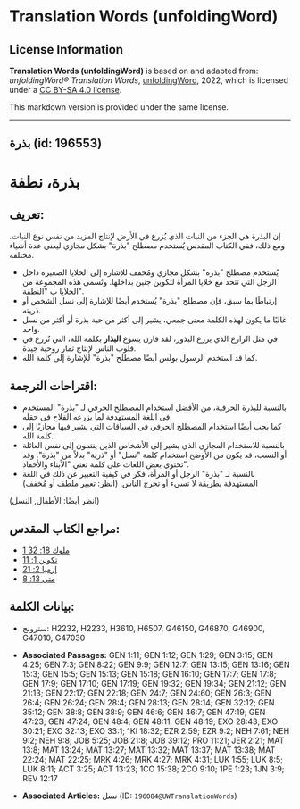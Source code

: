 # Translation Words (unfoldingWord)

## License Information

**Translation Words (unfoldingWord)** is based on and adapted from: _unfoldingWord® Translation Words_, [unfoldingWord](https://unfoldingword.org/utw), 2022, which is licensed under a [CC BY-SA 4.0 license](https://creativecommons.org/licenses/by-sa/4.0/legalcode.en).

This markdown version is provided under the same license.



--------------------------------

## بذرة (id: 196553)

بذرة، نطفة
==========

تعريف:
------

إن البذرة هي الجزء من النبات الذي يُزرع في الأرض لإنتاج المزيد من نفس نوع النبات. ومع ذلك، ففي الكتاب المقدس يُستخدم مصطلح "بذرة" بشكل مجازي ليعني عدة أشياء مختلفة.

* يُستخدم مصطلح "بذرة" بشكل مجازي ومُخفف للإشارة إلى الخلايا الصغيرة داخل الرجل التي تتحد مع خلايا المرأة لتكوين جنين بداخلها. وتُسمى هذه المجموعة من الخلايا ب "النطفة".
* إرتباطًا بما سبق، فإن مصطلح "بذرة" يُستخدم أيضًا للإشارة إلى نسل الشخص أو ذريته.
* غالبًا ما يكون لهذه الكلمة معنى جمعي، يشير إلى أكثر من حبة بذرة أو أكثر من نسل واحد.
* في مثل الزارع الذي يزرع البذور، لقد قارن يسوع **البذار** بكلمة الله، التي تُزرع في قلوب الناس لإنتاج ثمار روحية جيدة.
* كما قد استخدم الرسول بولس أيضًا مصطلح "بذرة" للإشارة إلى كلمة الله.

اقتراحات الترجمة:
-----------------

* بالنسبة للبذرة الحرفية، من الأفضل استخدام المصطلح الحرفي لـ "بذرة" المستخدم في اللغة المستهدفة لما يزرعه الفلاح في حقله.
* كما يجب أيضًا استخدام المصطلح الحرفي في السياقات التي يشير فيها مجازيًا إلى كلمة الله.
* بالنسبة للاستخدام المجازي الذي يشير إلى الأشخاص الذين ينتمون إلى نفس العائلة أو النسب، قد يكون من الأوضح استخدام كلمة "نسل" أو "ذرية" بدلاً من "بذرة". وقد تحتوي بعض اللغات على كلمة تعني "الأبناء والأحفاد".
* بالنسبة لـ "بذرة" الرجل أو المرأة، فكر في كيفية التعبير عن ذلك في اللغة المستهدفة بطريقة لا تسيء أو تحرج الناس. (انظر: تعبير ملطف أو مُخفف)

(انظر أيضًا: الأطفال, النسل)

مراجع الكتاب المقدس:
--------------------

* [1 ملوك 18: 32](https://ref.ly/1Kgs18:32)
* [تكوين 1: 11](https://ref.ly/Gen1:11)
* [إرميا 2: 21](https://ref.ly/Jer2:21)
* [متى 13: 8](https://ref.ly/Matt13:8)

بيانات الكلمة:
--------------

* سترونج: H2232, H2233, H3610, H6507, G46150, G46870, G46900, G47010, G47030

* **Associated Passages:** GEN 1:11; GEN 1:12; GEN 1:29; GEN 3:15; GEN 4:25; GEN 7:3; GEN 8:22; GEN 9:9; GEN 12:7; GEN 13:15; GEN 13:16; GEN 15:3; GEN 15:5; GEN 15:13; GEN 15:18; GEN 16:10; GEN 17:7; GEN 17:8; GEN 17:9; GEN 17:10; GEN 17:19; GEN 19:32; GEN 19:34; GEN 21:12; GEN 21:13; GEN 22:17; GEN 22:18; GEN 24:7; GEN 24:60; GEN 26:3; GEN 26:4; GEN 26:24; GEN 28:4; GEN 28:13; GEN 28:14; GEN 32:12; GEN 35:12; GEN 38:8; GEN 38:9; GEN 46:6; GEN 46:7; GEN 47:19; GEN 47:23; GEN 47:24; GEN 48:4; GEN 48:11; GEN 48:19; EXO 28:43; EXO 30:21; EXO 32:13; EXO 33:1; 1KI 18:32; EZR 2:59; EZR 9:2; NEH 7:61; NEH 9:2; NEH 9:8; JOB 5:25; JOB 21:8; JOB 39:12; PRO 11:21; JER 2:21; MAT 13:8; MAT 13:24; MAT 13:27; MAT 13:32; MAT 13:37; MAT 13:38; MAT 22:24; MAT 22:25; MRK 4:26; MRK 4:27; MRK 4:31; LUK 1:55; LUK 8:5; LUK 8:11; ACT 3:25; ACT 13:23; 1CO 15:38; 2CO 9:10; 1PE 1:23; 1JN 3:9; REV 12:17
* **Associated Articles:** نسل (ID: `196084@UWTranslationWords`)

